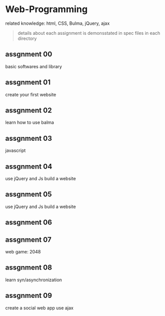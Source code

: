 # Web-Programming
related knowledge:
html, CSS, Bulma, jQuery, ajax
>details about each assignment is demonsstated in spec files in each directory
## assgnment 00
basic softwares and library
## assgnment 01
create your first website
## assgnment 02
learn how to use balma
## assgnment 03
javascript
## assgnment 04
use jQuery and Js build a website
## assgnment 05
use jQuery and Js build a website
## assgnment 06

## assgnment 07
web game: 2048
## assgnment 08
learn syn/asynchronization
## assgnment 09
create a social web app use ajax
